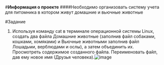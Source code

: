 #**Информация о проекте**
####Необходимо организовать систему учета для питомника в котором живут домашние и вьючные животные

#Задание
1. Используя команду cat в терминале операционной системы Linux, создать
два файла Домашние животные (заполнив файл собаками, кошками,
хомяками) и Вьючные животными заполнив файл Лошадьми, верблюдами и
ослы), а затем объединить их. Просмотреть содержимое созданного файла.
Переименовать файл, дав ему новое имя (Друзья человека).![image](https://github.com/alexanderakhunov/GBattblock/assets/121312392/f6b74f3b-ffdb-4121-89fb-bc310981882e)
